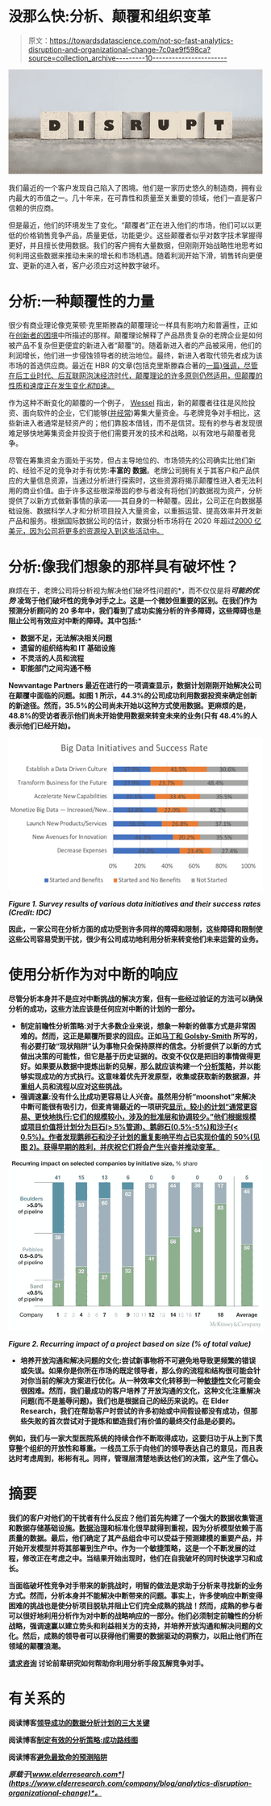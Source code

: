 # 没那么快:分析、颠覆和组织变革

> 原文：<https://towardsdatascience.com/not-so-fast-analytics-disruption-and-organizational-change-7c0ae9f598ca?source=collection_archive---------10----------------------->

![](img/849f0e96b31f88d92f0e76f5bf1cf582.png)

我们最近的一个客户发现自己陷入了困境。他们是一家历史悠久的制造商，拥有业内最大的市值之一。几十年来，在可靠性和质量至关重要的领域，他们一直是客户信赖的供应商。

但是最近，他们的环境发生了变化。“颠覆者”正在进入他们的市场，他们可以以更低的价格销售竞争产品，质量更低，功能更少。这些颠覆者似乎对数字技术掌握得更好，并且擅长使用数据。我们的客户拥有大量数据，但刚刚开始战略性地思考如何利用这些数据来推动未来的增长和市场机遇。随着利润开始下滑，销售转向更便宜、更新的进入者，客户必须应对这种数字破坏。

# 分析:一种颠覆性的力量

很少有商业理论像克莱顿·克里斯滕森的颠覆理论一样具有影响力和普遍性，正如在[创新者的困境](http://www.claytonchristensen.com/books/the-innovators-dilemma/)中所描述的那样。颠覆理论解释了产品昂贵复杂的老牌企业是如何被产品不复杂但更便宜的新进入者“颠覆”的。随着新进入者的产品被采用，他们的利润增长，他们进一步侵蚀领导者的统治地位。最终，新进入者取代领先者成为该市场的首选供应商。最近在 HBR 的文章(包括克里斯滕森合著的[一篇)强调，尽管在后工业时代、后互联网泡沫经济时代，颠覆理论的许多原则仍然适用，但颠覆的性质和速度正在发生变化*和*加速。](https://hbr.org/2015/12/what-is-disruptive-innovation)

作为这种不断变化的颠覆的一个例子， [Wessel](https://hbr.org/2017/09/why-preventing-disruption-in-2017-is-harder-than-it-was-when-christensen-coined-the-term) 指出，新的颠覆者往往是风险投资、面向软件的企业，它们能够([并经常](http://fortune.com/2017/03/15/tesla-debt-raise-model-3/))筹集大量资金。与老牌竞争对手相比，这些新进入者通常是轻资产的；他们靠股本借钱，而不是信贷。现有的参与者发现很难足够快地筹集资金并投资于他们需要开发的技术和战略，以有效地与颠覆者竞争。

尽管在筹集资金方面处于劣势，但占主导地位的、市场领先的公司确实比他们新的、经验不足的竞争对手有优势:**丰富的** **数据**。老牌公司拥有关于其客户和产品供应的大量信息资源，当通过分析进行探索时，这些资源将揭示颠覆性进入者无法利用的商业价值。由于许多这些根深蒂固的参与者没有将他们的数据视为资产，分析提供了以新方式做新事情的承诺——其自身的一种颠覆。因此，公司正在向数据基础设施、数据科学人才和分析项目投入大量资金，以重振运营、提高效率并开发新产品和服务。根据国际数据公司的估计，数据分析市场将在 2020 年超过[2000 亿美元，因为公司将更多的资源投入到这些活动中。](https://www.forbes.com/sites/gilpress/2017/01/20/6-predictions-for-the-203-billion-big-data-analytics-market/#5799d4d52083)

# 分析:像我们想象的那样具有破坏性？

麻烦在于，老牌公司将分析视为解决他们破坏性问题的*，而不仅仅是将*****可能的优势*** 凌驾于他们破坏性的竞争对手之上。这是一个微妙但重要的区别。在我们作为预测分析顾问的 20 多年中，我们看到了成功实施分析的许多障碍，这些障碍也是阻止公司有效应对中断的障碍。其中包括:***

*   **数据不足，无法解决相关问题**
*   **遗留的组织结构和 IT 基础设施**
*   **不灵活的人员和流程**
*   **职能部门之间沟通不畅**

**Newvantage Partners 最近在进行的一项调查显示，数据计划刚刚开始解决公司在颠覆中面临的问题。如图 1 所示，44.3%的公司成功利用数据投资来确定创新的新途径。然而，35.5%的公司尚未开始以这种方式使用数据。更麻烦的是，48.8%的受访者表示他们尚未开始使用数据来转变未来的业务(只有 48.4%的人表示他们已经开始)。**

**![](img/66154667b6610aeffa4babbb0b08f49c.png)**

***Figure 1\. Survey results of various data initiatives and their success rates (Credit: IDC)***

**因此，一家公司在分析方面的成功受到许多同样的障碍和限制，这些障碍和限制使这些公司容易受到干扰，很少有公司成功地利用分析来转变他们未来运营的业务。**

# **使用分析作为对中断的响应**

**尽管分析本身并不是应对中断挑战的解决方案，但有一些经过验证的方法可以确保分析的成功，这些方法应该是任何应对中断的计划的一部分。**

*   ****制定前瞻性分析策略**:对于大多数企业来说，想象一种新的做事方式是非常困难的。然而，这正是颠覆所要求的回应。正如[马丁和 Golsby-Smith](https://hbr.org/2017/09/management-is-much-more-than-a-science) 所写的，有必要打破“现状陷阱”认为事物只会保持原样的信念。分析提供了以新的方式做出决策的可能性，但它是基于历史证据的。改变不仅仅是把旧的事情做得更好。如果要从数据中提炼出新的见解，那么就应该构建一个[分析策略](https://www.elderresearch.com/consulting-services/analytics-strategy)，并以能够实现成功的方式执行。这意味着优先开发原型，收集或获取新的数据源，并重组人员和流程以应对这些挑战。**
*   **强调速赢:没有什么比成功更容易让人兴奋。虽然用分析“moonshot”来解决中断可能很有吸引力，但麦肯锡最近的一项研究[显示，较小的计划“通常更容易、更快地执行:它们的规模较小，涉及的批准层和协调较少。”他们根据规模或项目价值将计划分为巨石(> 5%管道)、鹅卵石(0.5%-5%)和沙子(< 0.5%)。作者发现鹅卵石和沙子计划的重复影响平均占已实现价值的 50%(见图 2)。获得早期的胜利，并庆祝它们将会产生兴奋并推动变革。](http://www.mckinsey.com/business-functions/mckinsey-recovery-and-transformation-services/our-insights/keeping-transformations-on-target)**

**![](img/9d1cb974a47e3326d95e58617a2f2bee.png)**

***Figure 2\. Recurring impact of a project based on size (% of total value)***

*   **培养开放沟通和解决问题的文化:尝试新事物将不可避免地导致更频繁的错误或失误。如果你是你所在市场的既定领导者，那么你的流程和结构很可能会针对你当前的解决方案进行优化。从一种效率文化转移到一种[敏捷性](https://www.elderresearch.com/consulting-services/agile-data-science)文化可能会很困难。然而，我们最成功的客户培养了开放沟通的文化，这种文化注重解决问题(而不是羞辱问题)。我们也是根据自己的经历来说的。在 Elder Research，我们在帮助客户时尝试的许多初始或中间假设都没有成功，但那些失败的首次尝试对于提炼和塑造我们有价值的最终交付品是必要的。**

**例如，我们与一家大型医院系统的持续合作不断取得成功，这要归功于从上到下贯穿整个组织的开放性和尊重。一线员工乐于向他们的领导表达自己的意见，而且表达时考虑周到，彬彬有礼。同样，管理层清楚地表达他们的决策，这产生了信心。**

# **摘要**

**我们的客户对他们的干扰者有什么反应？他们首先构建了一个强大的数据收集管道和数据存储基础设施。[数据治理](https://www.elderresearch.com/company/blog/analytics-governance-strategy)和标准化很早就得到重视，因为分析模型依赖于高质量的数据。最后，他们确定了其产品组合中可以受益于预测建模的重要产品，并开始开发模型并将其部署到生产中。作为一个敏捷策略，这是一个不断发展的过程，修改正在考虑之中。当结果开始出现时，他们在自我破坏的同时快速学习和成长。**

**当面临破坏性竞争对手带来的新挑战时，明智的做法是求助于分析来寻找新的业务方式。然而，分析本身并不能解决中断带来的问题。事实上，许多使响应中断变得困难的挑战也是使分析项目脱轨并阻止它们完全成熟的挑战！然而，成熟的参与者可以很好地利用分析作为对中断的战略响应的一部分。他们必须制定前瞻性的分析战略，强调速赢以建立势头和利益相关方的支持，并培养开放沟通和解决问题的文化。然后，成熟的领导者可以获得他们需要的数据驱动的洞察力，以阻止他们所在领域的颠覆浪潮。**

**[**请求咨询**](https://www.elderresearch.com/request-consultation) **讨论前辈研究如何帮助你利用分析手段瓦解竞争对手。****

# **有关系的**

**阅读博客[领导成功的数据分析计划的三大关键](https://www.elderresearch.com/company/blog/top-3-keys-to-successful-analytics-initiative)**

**阅读博客[制定有效的分析策略:成功路线图](https://www.elderresearch.com/company/blog/developing-effective-analytics-strategy)**

**阅读博客[避免最致命的预测陷阱](https://www.elderresearch.com/company/blog/avoiding-prediction-pitfalls)**

***原载于*[*www.elderresearch.com*](https://www.elderresearch.com/company/blog/analytics-disruption-organizational-change)*。***